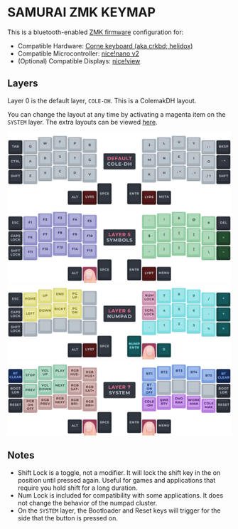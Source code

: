 # SAMURAI ZMK KEYMAP

This is a bluetooth-enabled [ZMK firmware](https://zmk.dev/) configuration for:
 - Compatible Hardware: [Corne keyboard (aka crkbd; helidox)](https://github.com/foostan/crkbd)
 - Compatible Microcontroller: [nice!nano v2](https://nicekeyboards.com/nice-view/)
 - (Optional) Compatible Displays: [nice!view](https://nicekeyboards.com/nice-view/)

## Layers
Layer 0 is the default layer, `COLE-DH`. This is a ColemakDH layout.

You can change the layout at any time by activating a magenta item on the `SYSTEM` layer. The extra layouts can be viewed [here](LAYOUTS.md).

![Layer 0](/visual/v3/LAYER0.png)
![Layer 5](/visual/v3/LAYER5.png)
![Layer 6](/visual/v3/LAYER6.png)
![Layer 7](/visual/v3/LAYER7.png)

## Notes
- Shift Lock is a toggle, not a modifier. It will lock the shift key in the on position until pressed again. Useful for games and applications that require you hold shift for a long duration.
- Num Lock is included for compatibility with some applications. It does not change the behavior of the numpad cluster.
- On the `SYSTEM` layer, the Bootloader and Reset keys will trigger for the side that the button is pressed on.
